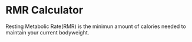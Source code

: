 RMR Calculator
==============

Resting Metabolic Rate(RMR) is the minimun amount of calories needed to maintain your current bodyweight.